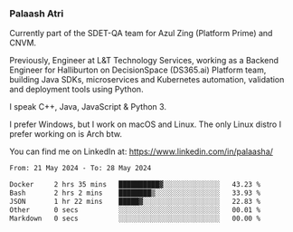 ### Palaash Atri

Currently part of the SDET-QA team for Azul Zing (Platform Prime) and CNVM. 

Previously, Engineer at L&T Technology Services, working as a Backend Engineer for Halliburton on DecisionSpace (DS365.ai) Platform team, building Java SDKs, microservices and Kubernetes automation, validation and deployment tools using Python.

I speak C++, Java, JavaScript & Python 3.

I prefer Windows, but I work on macOS and Linux. The only Linux distro I prefer working on is Arch btw.

You can find me on LinkedIn at: https://www.linkedin.com/in/palaasha/

<!--START_SECTION:waka-->

```txt
From: 21 May 2024 - To: 28 May 2024

Docker     2 hrs 35 mins   ██████████▓░░░░░░░░░░░░░░   43.23 %
Bash       2 hrs 2 mins    ████████▒░░░░░░░░░░░░░░░░   33.93 %
JSON       1 hr 22 mins    █████▓░░░░░░░░░░░░░░░░░░░   22.83 %
Other      0 secs          ░░░░░░░░░░░░░░░░░░░░░░░░░   00.01 %
Markdown   0 secs          ░░░░░░░░░░░░░░░░░░░░░░░░░   00.00 %
```

<!--END_SECTION:waka-->
